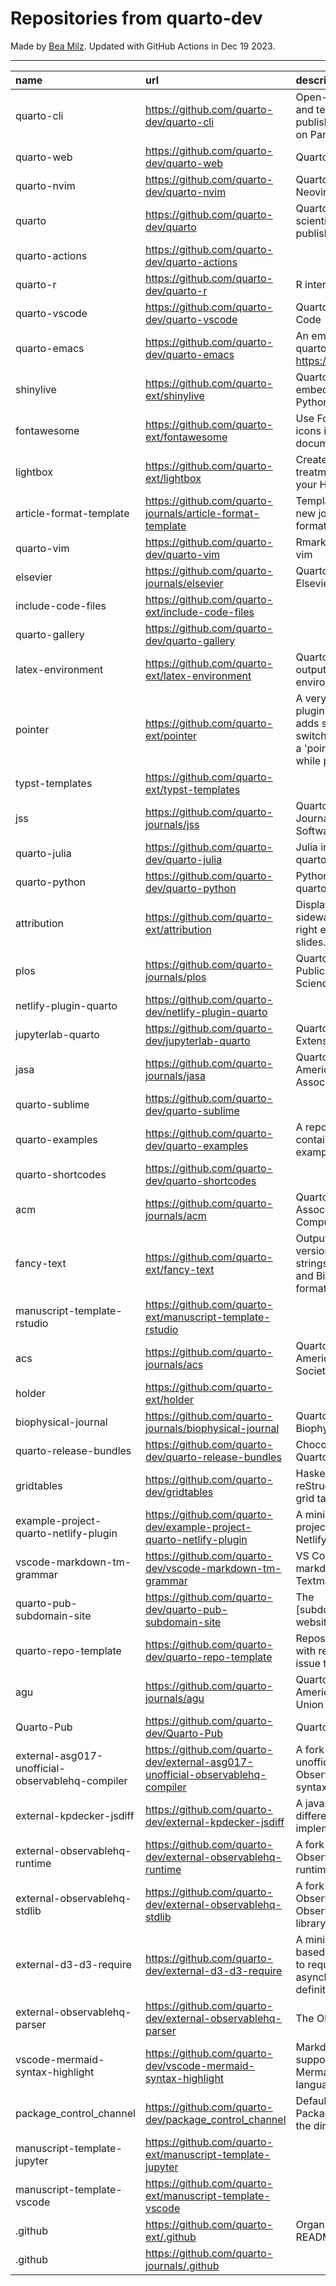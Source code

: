 # Repositories from quarto-dev
Made by [Bea Milz](https://twitter.com/beamilz).
Updated with GitHub Actions in Dec 19 2023.
<hr> 

|name                                             |url                                                                            |description                                                                                                                       | stars| forks| open_issues|
|:------------------------------------------------|:------------------------------------------------------------------------------|:---------------------------------------------------------------------------------------------------------------------------------|-----:|-----:|-----------:|
|quarto-cli                                       |https://github.com/quarto-dev/quarto-cli                                       |Open-source scientific and technical publishing system built on Pandoc.                                                           |  2773|   243|         879|
|quarto-web                                       |https://github.com/quarto-dev/quarto-web                                       |Quarto website                                                                                                                    |   204|   569|          25|
|quarto-nvim                                      |https://github.com/quarto-dev/quarto-nvim                                      |Quarto mode for Neovim                                                                                                            |   201|     7|           3|
|quarto                                           |https://github.com/quarto-dev/quarto                                           |Quarto open-source scientific and technical publishing system                                                                     |   172|    15|         112|
|quarto-actions                                   |https://github.com/quarto-dev/quarto-actions                                   |                                                                                                                                  |   168|    38|          29|
|quarto-r                                         |https://github.com/quarto-dev/quarto-r                                         |R interface to quarto-cli                                                                                                         |   116|    17|          34|
|quarto-vscode                                    |https://github.com/quarto-dev/quarto-vscode                                    |Quarto extension for VS Code                                                                                                      |   111|    12|           0|
|quarto-emacs                                     |https://github.com/quarto-dev/quarto-emacs                                     |An emacs mode for quarto: https://quarto.org                                                                                      |   107|    10|          11|
|shinylive                                        |https://github.com/quarto-ext/shinylive                                        |Quarto extension to embed Shinylive for Python applications                                                                       |   105|     5|          19|
|fontawesome                                      |https://github.com/quarto-ext/fontawesome                                      |Use Font Awesome icons in HTML and PDF documents.                                                                                 |    72|     9|           7|
|lightbox                                         |https://github.com/quarto-ext/lightbox                                         |Create lightbox treatments for images in your HTML documents.                                                                     |    69|     4|           7|
|article-format-template                          |https://github.com/quarto-journals/article-format-template                     |Template for creating a new journal article format for Quarto                                                                     |    55|     9|           9|
|quarto-vim                                       |https://github.com/quarto-dev/quarto-vim                                       |Rmarkdown support for vim                                                                                                         |    54|    11|           4|
|elsevier                                         |https://github.com/quarto-journals/elsevier                                    |Quarto template for Elsevier Journals                                                                                             |    36|    14|          11|
|include-code-files                               |https://github.com/quarto-ext/include-code-files                               |                                                                                                                                  |    35|     5|           9|
|quarto-gallery                                   |https://github.com/quarto-dev/quarto-gallery                                   |                                                                                                                                  |    31|    20|           0|
|latex-environment                                |https://github.com/quarto-ext/latex-environment                                |Quarto extension to output custom LaTeX environments.                                                                             |    21|     4|           6|
|pointer                                          |https://github.com/quarto-ext/pointer                                          |A very simple RevealJS plugin extension that adds support for switching the cursor to a 'pointer' style element while presenting. |    21|     5|           1|
|typst-templates                                  |https://github.com/quarto-ext/typst-templates                                  |                                                                                                                                  |    19|     0|           2|
|jss                                              |https://github.com/quarto-journals/jss                                         |Quarto template for the Journal of Statistical Software                                                                           |    19|     4|           3|
|quarto-julia                                     |https://github.com/quarto-dev/quarto-julia                                     |Julia interface to quarto-cli                                                                                                     |    16|     0|           6|
|quarto-python                                    |https://github.com/quarto-dev/quarto-python                                    |Python interface to quarto-cli                                                                                                    |    13|     0|           1|
|attribution                                      |https://github.com/quarto-ext/attribution                                      |Display attribution text sideways along the right edge of Revealjs slides.                                                        |    12|     0|           3|
|plos                                             |https://github.com/quarto-journals/plos                                        |Quarto template for Public Library of Science                                                                                     |    12|     2|          10|
|netlify-plugin-quarto                            |https://github.com/quarto-dev/netlify-plugin-quarto                            |                                                                                                                                  |    11|     1|           5|
|jupyterlab-quarto                                |https://github.com/quarto-dev/jupyterlab-quarto                                |Quarto JupyterLab Extension                                                                                                       |    11|     1|           0|
|jasa                                             |https://github.com/quarto-journals/jasa                                        |Quarto template for the American Statistical Association Journals                                                                 |    11|     8|           1|
|quarto-sublime                                   |https://github.com/quarto-dev/quarto-sublime                                   |                                                                                                                                  |    10|     2|           3|
|quarto-examples                                  |https://github.com/quarto-dev/quarto-examples                                  |A repository of self-contained quarto examples                                                                                    |     8|     1|           1|
|quarto-shortcodes                                |https://github.com/quarto-dev/quarto-shortcodes                                |                                                                                                                                  |     8|     2|           2|
|acm                                              |https://github.com/quarto-journals/acm                                         |Quarto template for the Association of Computing Machinery                                                                        |     8|     8|          20|
|fancy-text                                       |https://github.com/quarto-ext/fancy-text                                       |Output nicely formatted versions of fancy strings such as LaTeX and BibTeX in multiple formats.                                   |     6|     1|           0|
|manuscript-template-rstudio                      |https://github.com/quarto-ext/manuscript-template-rstudio                      |                                                                                                                                  |     5|     4|           1|
|acs                                              |https://github.com/quarto-journals/acs                                         |Quarto template for the American Chemical Society                                                                                 |     4|     2|           1|
|holder                                           |https://github.com/quarto-ext/holder                                           |                                                                                                                                  |     3|     0|           0|
|biophysical-journal                              |https://github.com/quarto-journals/biophysical-journal                         |Quarto template for Biophysical journal                                                                                           |     3|     1|           0|
|quarto-release-bundles                           |https://github.com/quarto-dev/quarto-release-bundles                           |Chocolatey package for Quarto                                                                                                     |     2|     0|           2|
|gridtables                                       |https://github.com/quarto-dev/gridtables                                       |Haskell parser for reStructuredText-style grid tables.                                                                            |     2|     0|           5|
|example-project-quarto-netlify-plugin            |https://github.com/quarto-dev/example-project-quarto-netlify-plugin            |A minimal Quarto project using Quarto's Netlify plugin                                                                            |     2|     1|           0|
|vscode-markdown-tm-grammar                       |https://github.com/quarto-dev/vscode-markdown-tm-grammar                       |VS Code built-in markdown extension's Textmate grammar                                                                            |     1|     0|           0|
|quarto-pub-subdomain-site                        |https://github.com/quarto-dev/quarto-pub-subdomain-site                        |The [subdomain].quarto.pub website                                                                                                |     1|     0|           0|
|quarto-repo-template                             |https://github.com/quarto-dev/quarto-repo-template                             |Repository template with readme styling, issue templates, etc                                                                     |     1|     0|           0|
|agu                                              |https://github.com/quarto-journals/agu                                         |Quarto template for the American Geophysical Union                                                                                |     1|     0|           0|
|Quarto-Pub                                       |https://github.com/quarto-dev/Quarto-Pub                                       |Quarto Pub                                                                                                                        |     0|     0|           3|
|external-asg017-unofficial-observablehq-compiler |https://github.com/quarto-dev/external-asg017-unofficial-observablehq-compiler |A fork of @asg017's unofficial compiler for Observable notebook syntax                                                            |     0|     1|           0|
|external-kpdecker-jsdiff                         |https://github.com/quarto-dev/external-kpdecker-jsdiff                         |A javascript text differencing implementation.                                                                                    |     0|     0|           0|
|external-observablehq-runtime                    |https://github.com/quarto-dev/external-observablehq-runtime                    |A fork of the Observable dataflow runtime.                                                                                        |     0|     0|           0|
|external-observablehq-stdlib                     |https://github.com/quarto-dev/external-observablehq-stdlib                     |A fork of ObservableHQ's Observable standard library.                                                                             |     0|     0|           0|
|external-d3-d3-require                           |https://github.com/quarto-dev/external-d3-d3-require                           |A minimal, promise-based implementation to require asynchronous module definitions.                                               |     0|     0|           0|
|external-observablehq-parser                     |https://github.com/quarto-dev/external-observablehq-parser                     |The Observable parser.                                                                                                            |     0|     0|           0|
|vscode-mermaid-syntax-highlight                  |https://github.com/quarto-dev/vscode-mermaid-syntax-highlight                  |Markdown syntax support for the Mermaid charting language                                                                         |     0|     0|           0|
|package_control_channel                          |https://github.com/quarto-dev/package_control_channel                          |Default channel file for Package Control. Follow the directions at:                                                               |     0|     0|           0|
|manuscript-template-jupyter                      |https://github.com/quarto-ext/manuscript-template-jupyter                      |                                                                                                                                  |     0|     0|           0|
|manuscript-template-vscode                       |https://github.com/quarto-ext/manuscript-template-vscode                       |                                                                                                                                  |     0|     1|           0|
|.github                                          |https://github.com/quarto-ext/.github                                          |Organization profile README source                                                                                                |     0|     0|           0|
|.github                                          |https://github.com/quarto-journals/.github                                     |                                                                                                                                  |     0|     1|           1|
